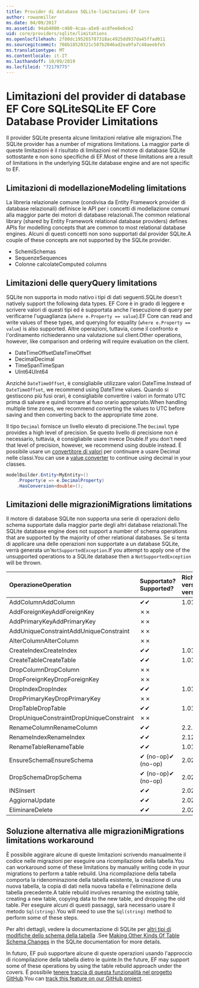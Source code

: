 ```yaml
---
title: Provider di database SQLite-limitazioni-EF Core
author: rowanmiller
ms.date: 04/09/2017
ms.assetid: 94ab4800-c460-4caa-a5e8-acdfee6e6ce2
uid: core/providers/sqlite/limitations
ms.openlocfilehash: 2f80dc195265787318ac4925dd937da45ffad011
ms.sourcegitcommit: 708b18520321c587b2046ad2ea9fa7c48aeebfe5
ms.translationtype: MT
ms.contentlocale: it-IT
ms.lasthandoff: 10/09/2019
ms.locfileid: "72179775"
---
```

# <a name="sqlite-ef-core-database-provider-limitations"></a><span data-ttu-id="43061-102">Limitazioni del provider di database EF Core SQLite</span><span class="sxs-lookup"><span data-stu-id="43061-102">SQLite EF Core Database Provider Limitations</span></span>

<span data-ttu-id="43061-103">Il provider SQLite presenta alcune limitazioni relative alle migrazioni.</span><span class="sxs-lookup"><span data-stu-id="43061-103">The SQLite provider has a number of migrations limitations.</span></span> <span data-ttu-id="43061-104">La maggior parte di queste limitazioni è il risultato di limitazioni nel motore di database SQLite sottostante e non sono specifiche di EF.</span><span class="sxs-lookup"><span data-stu-id="43061-104">Most of these limitations are a result of limitations in the underlying SQLite database engine and are not specific to EF.</span></span>

## <a name="modeling-limitations"></a><span data-ttu-id="43061-105">Limitazioni di modellazione</span><span class="sxs-lookup"><span data-stu-id="43061-105">Modeling limitations</span></span>

<span data-ttu-id="43061-106">La libreria relazionale comune (condivisa da Entity Framework provider di database relazionali) definisce le API per i concetti di modellazione comuni alla maggior parte dei motori di database relazionali.</span><span class="sxs-lookup"><span data-stu-id="43061-106">The common relational library (shared by Entity Framework relational database providers) defines APIs for modelling concepts that are common to most relational database engines.</span></span> <span data-ttu-id="43061-107">Alcuni di questi concetti non sono supportati dal provider SQLite.</span><span class="sxs-lookup"><span data-stu-id="43061-107">A couple of these concepts are not supported by the SQLite provider.</span></span>

* <span data-ttu-id="43061-108">Schemi</span><span class="sxs-lookup"><span data-stu-id="43061-108">Schemas</span></span>
* <span data-ttu-id="43061-109">Sequenze</span><span class="sxs-lookup"><span data-stu-id="43061-109">Sequences</span></span>
* <span data-ttu-id="43061-110">Colonne calcolate</span><span class="sxs-lookup"><span data-stu-id="43061-110">Computed columns</span></span>

## <a name="query-limitations"></a><span data-ttu-id="43061-111">Limitazioni delle query</span><span class="sxs-lookup"><span data-stu-id="43061-111">Query limitations</span></span>

<span data-ttu-id="43061-112">SQLite non supporta in modo nativo i tipi di dati seguenti.</span><span class="sxs-lookup"><span data-stu-id="43061-112">SQLite doesn't natively support the following data types.</span></span> <span data-ttu-id="43061-113">EF Core è in grado di leggere e scrivere valori di questi tipi ed è supportata anche l'esecuzione di query per verificarne l'uguaglianza (`where e.Property == value`).</span><span class="sxs-lookup"><span data-stu-id="43061-113">EF Core can read and write values of these types, and querying for equality (`where e.Property == value`) is also supported.</span></span> <span data-ttu-id="43061-114">Altre operazioni, tuttavia, come il confronto e l'ordinamento richiederanno una valutazione sul client.</span><span class="sxs-lookup"><span data-stu-id="43061-114">Other operations, however, like comparison and ordering will require evaluation on the client.</span></span>

* <span data-ttu-id="43061-115">DateTimeOffset</span><span class="sxs-lookup"><span data-stu-id="43061-115">DateTimeOffset</span></span>
* <span data-ttu-id="43061-116">Decimal</span><span class="sxs-lookup"><span data-stu-id="43061-116">Decimal</span></span>
* <span data-ttu-id="43061-117">TimeSpan</span><span class="sxs-lookup"><span data-stu-id="43061-117">TimeSpan</span></span>
* <span data-ttu-id="43061-118">UInt64</span><span class="sxs-lookup"><span data-stu-id="43061-118">UInt64</span></span>

<span data-ttu-id="43061-119">Anziché `DateTimeOffset`, è consigliabile utilizzare valori DateTime.</span><span class="sxs-lookup"><span data-stu-id="43061-119">Instead of `DateTimeOffset`, we recommend using DateTime values.</span></span> <span data-ttu-id="43061-120">Quando si gestiscono più fusi orari, è consigliabile convertire i valori in formato UTC prima di salvare e quindi tornare al fuso orario appropriato.</span><span class="sxs-lookup"><span data-stu-id="43061-120">When handling multiple time zones, we recommend converting the values to UTC before saving and then converting back to the appropriate time zone.</span></span>

<span data-ttu-id="43061-121">Il tipo `Decimal` fornisce un livello elevato di precisione.</span><span class="sxs-lookup"><span data-stu-id="43061-121">The `Decimal` type provides a high level of precision.</span></span> <span data-ttu-id="43061-122">Se questo livello di precisione non è necessario, tuttavia, è consigliabile usare invece Double.</span><span class="sxs-lookup"><span data-stu-id="43061-122">If you don't need that level of precision, however, we recommend using double instead.</span></span> <span data-ttu-id="43061-123">È possibile usare un [convertitore di valori](../../modeling/value-conversions.md) per continuare a usare Decimal nelle classi.</span><span class="sxs-lookup"><span data-stu-id="43061-123">You can use a [value converter](../../modeling/value-conversions.md) to continue using decimal in your classes.</span></span>

``` csharp
modelBuilder.Entity<MyEntity>()
    .Property(e => e.DecimalProperty)
    .HasConversion<double>();
```

## <a name="migrations-limitations"></a><span data-ttu-id="43061-124">Limitazioni delle migrazioni</span><span class="sxs-lookup"><span data-stu-id="43061-124">Migrations limitations</span></span>

<span data-ttu-id="43061-125">Il motore di database SQLite non supporta una serie di operazioni dello schema supportate dalla maggior parte degli altri database relazionali.</span><span class="sxs-lookup"><span data-stu-id="43061-125">The SQLite database engine does not support a number of schema operations that are supported by the majority of other relational databases.</span></span> <span data-ttu-id="43061-126">Se si tenta di applicare una delle operazioni non supportate a un database SQLite, verrà generata un'`NotSupportedException`.</span><span class="sxs-lookup"><span data-stu-id="43061-126">If you attempt to apply one of the unsupported operations to a SQLite database then a `NotSupportedException` will be thrown.</span></span>

| <span data-ttu-id="43061-127">Operazione</span><span class="sxs-lookup"><span data-stu-id="43061-127">Operation</span></span>            | <span data-ttu-id="43061-128">Supportato?</span><span class="sxs-lookup"><span data-stu-id="43061-128">Supported?</span></span> | <span data-ttu-id="43061-129">Richiede la versione</span><span class="sxs-lookup"><span data-stu-id="43061-129">Requires version</span></span> |
|:---------------------|:-----------|:-----------------|
| <span data-ttu-id="43061-130">AddColumn</span><span class="sxs-lookup"><span data-stu-id="43061-130">AddColumn</span></span>            | <span data-ttu-id="43061-131">✔</span><span class="sxs-lookup"><span data-stu-id="43061-131">✔</span></span>          | <span data-ttu-id="43061-132">1.0</span><span class="sxs-lookup"><span data-stu-id="43061-132">1.0</span></span>              |
| <span data-ttu-id="43061-133">AddForeignKey</span><span class="sxs-lookup"><span data-stu-id="43061-133">AddForeignKey</span></span>        | <span data-ttu-id="43061-134">✗</span><span class="sxs-lookup"><span data-stu-id="43061-134">✗</span></span>          |                  |
| <span data-ttu-id="43061-135">AddPrimaryKey</span><span class="sxs-lookup"><span data-stu-id="43061-135">AddPrimaryKey</span></span>        | <span data-ttu-id="43061-136">✗</span><span class="sxs-lookup"><span data-stu-id="43061-136">✗</span></span>          |                  |
| <span data-ttu-id="43061-137">AddUniqueConstraint</span><span class="sxs-lookup"><span data-stu-id="43061-137">AddUniqueConstraint</span></span>  | <span data-ttu-id="43061-138">✗</span><span class="sxs-lookup"><span data-stu-id="43061-138">✗</span></span>          |                  |
| <span data-ttu-id="43061-139">AlterColumn</span><span class="sxs-lookup"><span data-stu-id="43061-139">AlterColumn</span></span>          | <span data-ttu-id="43061-140">✗</span><span class="sxs-lookup"><span data-stu-id="43061-140">✗</span></span>          |                  |
| <span data-ttu-id="43061-141">CreateIndex</span><span class="sxs-lookup"><span data-stu-id="43061-141">CreateIndex</span></span>          | <span data-ttu-id="43061-142">✔</span><span class="sxs-lookup"><span data-stu-id="43061-142">✔</span></span>          | <span data-ttu-id="43061-143">1.0</span><span class="sxs-lookup"><span data-stu-id="43061-143">1.0</span></span>              |
| <span data-ttu-id="43061-144">CreateTable</span><span class="sxs-lookup"><span data-stu-id="43061-144">CreateTable</span></span>          | <span data-ttu-id="43061-145">✔</span><span class="sxs-lookup"><span data-stu-id="43061-145">✔</span></span>          | <span data-ttu-id="43061-146">1.0</span><span class="sxs-lookup"><span data-stu-id="43061-146">1.0</span></span>              |
| <span data-ttu-id="43061-147">DropColumn</span><span class="sxs-lookup"><span data-stu-id="43061-147">DropColumn</span></span>           | <span data-ttu-id="43061-148">✗</span><span class="sxs-lookup"><span data-stu-id="43061-148">✗</span></span>          |                  |
| <span data-ttu-id="43061-149">DropForeignKey</span><span class="sxs-lookup"><span data-stu-id="43061-149">DropForeignKey</span></span>       | <span data-ttu-id="43061-150">✗</span><span class="sxs-lookup"><span data-stu-id="43061-150">✗</span></span>          |                  |
| <span data-ttu-id="43061-151">DropIndex</span><span class="sxs-lookup"><span data-stu-id="43061-151">DropIndex</span></span>            | <span data-ttu-id="43061-152">✔</span><span class="sxs-lookup"><span data-stu-id="43061-152">✔</span></span>          | <span data-ttu-id="43061-153">1.0</span><span class="sxs-lookup"><span data-stu-id="43061-153">1.0</span></span>              |
| <span data-ttu-id="43061-154">DropPrimaryKey</span><span class="sxs-lookup"><span data-stu-id="43061-154">DropPrimaryKey</span></span>       | <span data-ttu-id="43061-155">✗</span><span class="sxs-lookup"><span data-stu-id="43061-155">✗</span></span>          |                  |
| <span data-ttu-id="43061-156">DropTable</span><span class="sxs-lookup"><span data-stu-id="43061-156">DropTable</span></span>            | <span data-ttu-id="43061-157">✔</span><span class="sxs-lookup"><span data-stu-id="43061-157">✔</span></span>          | <span data-ttu-id="43061-158">1.0</span><span class="sxs-lookup"><span data-stu-id="43061-158">1.0</span></span>              |
| <span data-ttu-id="43061-159">DropUniqueConstraint</span><span class="sxs-lookup"><span data-stu-id="43061-159">DropUniqueConstraint</span></span> | <span data-ttu-id="43061-160">✗</span><span class="sxs-lookup"><span data-stu-id="43061-160">✗</span></span>          |                  |
| <span data-ttu-id="43061-161">RenameColumn</span><span class="sxs-lookup"><span data-stu-id="43061-161">RenameColumn</span></span>         | <span data-ttu-id="43061-162">✔</span><span class="sxs-lookup"><span data-stu-id="43061-162">✔</span></span>          | <span data-ttu-id="43061-163">2.2.2</span><span class="sxs-lookup"><span data-stu-id="43061-163">2.2.2</span></span>            |
| <span data-ttu-id="43061-164">RenameIndex</span><span class="sxs-lookup"><span data-stu-id="43061-164">RenameIndex</span></span>          | <span data-ttu-id="43061-165">✔</span><span class="sxs-lookup"><span data-stu-id="43061-165">✔</span></span>          | <span data-ttu-id="43061-166">2.1</span><span class="sxs-lookup"><span data-stu-id="43061-166">2.1</span></span>              |
| <span data-ttu-id="43061-167">RenameTable</span><span class="sxs-lookup"><span data-stu-id="43061-167">RenameTable</span></span>          | <span data-ttu-id="43061-168">✔</span><span class="sxs-lookup"><span data-stu-id="43061-168">✔</span></span>          | <span data-ttu-id="43061-169">1.0</span><span class="sxs-lookup"><span data-stu-id="43061-169">1.0</span></span>              |
| <span data-ttu-id="43061-170">EnsureSchema</span><span class="sxs-lookup"><span data-stu-id="43061-170">EnsureSchema</span></span>         | <span data-ttu-id="43061-171">✔ (no-op)</span><span class="sxs-lookup"><span data-stu-id="43061-171">✔ (no-op)</span></span>  | <span data-ttu-id="43061-172">2.0</span><span class="sxs-lookup"><span data-stu-id="43061-172">2.0</span></span>              |
| <span data-ttu-id="43061-173">DropSchema</span><span class="sxs-lookup"><span data-stu-id="43061-173">DropSchema</span></span>           | <span data-ttu-id="43061-174">✔ (no-op)</span><span class="sxs-lookup"><span data-stu-id="43061-174">✔ (no-op)</span></span>  | <span data-ttu-id="43061-175">2.0</span><span class="sxs-lookup"><span data-stu-id="43061-175">2.0</span></span>              |
| <span data-ttu-id="43061-176">INS</span><span class="sxs-lookup"><span data-stu-id="43061-176">Insert</span></span>               | <span data-ttu-id="43061-177">✔</span><span class="sxs-lookup"><span data-stu-id="43061-177">✔</span></span>          | <span data-ttu-id="43061-178">2.0</span><span class="sxs-lookup"><span data-stu-id="43061-178">2.0</span></span>              |
| <span data-ttu-id="43061-179">Aggiorna</span><span class="sxs-lookup"><span data-stu-id="43061-179">Update</span></span>               | <span data-ttu-id="43061-180">✔</span><span class="sxs-lookup"><span data-stu-id="43061-180">✔</span></span>          | <span data-ttu-id="43061-181">2.0</span><span class="sxs-lookup"><span data-stu-id="43061-181">2.0</span></span>              |
| <span data-ttu-id="43061-182">Eliminare</span><span class="sxs-lookup"><span data-stu-id="43061-182">Delete</span></span>               | <span data-ttu-id="43061-183">✔</span><span class="sxs-lookup"><span data-stu-id="43061-183">✔</span></span>          | <span data-ttu-id="43061-184">2.0</span><span class="sxs-lookup"><span data-stu-id="43061-184">2.0</span></span>              |

## <a name="migrations-limitations-workaround"></a><span data-ttu-id="43061-185">Soluzione alternativa alle migrazioni</span><span class="sxs-lookup"><span data-stu-id="43061-185">Migrations limitations workaround</span></span>

<span data-ttu-id="43061-186">È possibile aggirare alcune di queste limitazioni scrivendo manualmente il codice nelle migrazioni per eseguire una ricompilazione della tabella.</span><span class="sxs-lookup"><span data-stu-id="43061-186">You can workaround some of these limitations by manually writing code in your migrations to perform a table rebuild.</span></span> <span data-ttu-id="43061-187">Una ricompilazione della tabella comporta la ridenominazione della tabella esistente, la creazione di una nuova tabella, la copia di dati nella nuova tabella e l'eliminazione della tabella precedente.</span><span class="sxs-lookup"><span data-stu-id="43061-187">A table rebuild involves renaming the existing table, creating a new table, copying data to the new table, and dropping the old table.</span></span> <span data-ttu-id="43061-188">Per eseguire alcuni di questi passaggi, sarà necessario usare il metodo `Sql(string)`.</span><span class="sxs-lookup"><span data-stu-id="43061-188">You will need to use the `Sql(string)` method to perform some of these steps.</span></span>

<span data-ttu-id="43061-189">Per altri dettagli, vedere la documentazione di SQLite per [altri tipi di modifiche dello schema della tabella](https://sqlite.org/lang_altertable.html#otheralter) .</span><span class="sxs-lookup"><span data-stu-id="43061-189">See [Making Other Kinds Of Table Schema Changes](https://sqlite.org/lang_altertable.html#otheralter) in the SQLite documentation for more details.</span></span>

<span data-ttu-id="43061-190">In futuro, EF può supportare alcune di queste operazioni usando l'approccio di ricompilazione della tabella dietro le quinte.</span><span class="sxs-lookup"><span data-stu-id="43061-190">In the future, EF may support some of these operations by using the table rebuild approach under the covers.</span></span> <span data-ttu-id="43061-191">È possibile [tenere traccia di questa funzionalità nel progetto GitHub](https://github.com/aspnet/EntityFrameworkCore/issues/329).</span><span class="sxs-lookup"><span data-stu-id="43061-191">You can [track this feature on our GitHub project](https://github.com/aspnet/EntityFrameworkCore/issues/329).</span></span>
